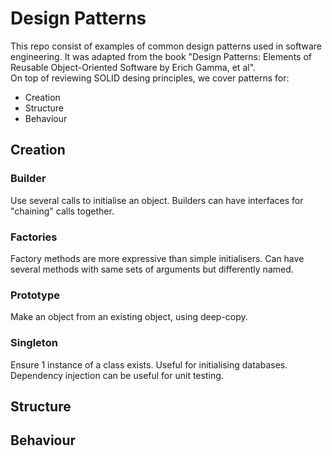 # Design Patterns

This repo consist of examples of common design patterns used in software engineering. 
It was adapted from the book "Design Patterns: Elements of Reusable Object-Oriented Software by Erich Gamma, et al".  
On top of reviewing SOLID desing principles, we cover patterns for:
- Creation 
- Structure
- Behaviour 


## Creation
### Builder  
Use several calls to initialise an object. 
Builders can have interfaces for "chaining" calls together.

### Factories
Factory methods are more expressive than simple initialisers. 
Can have several methods with same sets of arguments but differently named. 

### Prototype
Make an object from an existing object, using deep-copy. 

### Singleton 
Ensure 1 instance of a class exists. 
Useful for initialising databases. 
Dependency injection can be useful for unit testing. 


## Structure

## Behaviour 
